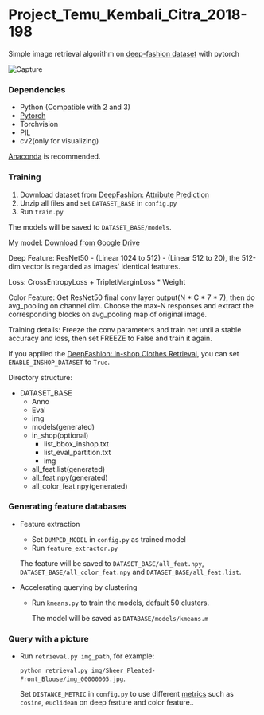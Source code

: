 # Project_Temu_Kembali_Citra_2018-198
Simple image retrieval algorithm on [deep-fashion dataset](http://mmlab.ie.cuhk.edu.hk/projects/DeepFashion/AttributePrediction.html) with pytorch

![Capture](https://github.com/ahmadcah/Project_Temu_Kembali_Citra_2018-198/blob/main/Figure_1.png)

### Dependencies
- Python (Compatible with 2 and 3)
- [Pytorch](http://pytorch.org/)
- Torchvision
- PIL
- cv2(only for visualizing)

[Anaconda](https://www.anaconda.com/download/) is recommended.

### Training
1. Download dataset from [DeepFashion: Attribute Prediction](http://mmlab.ie.cuhk.edu.hk/projects/DeepFashion/AttributePrediction.html)
2. Unzip all files and set `DATASET_BASE` in `config.py`
3. Run `train.py`

The models will be saved to `DATASET_BASE/models`.

My model: [Download from Google Drive](https://drive.google.com/file/d/1YNH5juwkwewXy3kF9KKQyAi7F7FkuxX7/view?usp=sharing)

Deep Feature: ResNet50 - (Linear 1024 to 512) - (Linear 512 to 20), the 512-dim vector is regarded as images' identical features.

Loss: CrossEntropyLoss + TripletMarginLoss * Weight

Color Feature: Get ResNet50 final conv layer output(N * C * 7 * 7), then do avg_pooling on channel dim. Choose the max-N responses and extract the corresponding blocks on avg_pooling map of original image.

Training details: Freeze the conv parameters and train net until a stable accuracy and loss, then set FREEZE to False and train it again.

If you applied the [DeepFashion: In-shop Clothes Retrieval](http://mmlab.ie.cuhk.edu.hk/projects/DeepFashion/InShopRetrieval.html), you can set `ENABLE_INSHOP_DATASET` to `True`.

Directory structure:
- DATASET_BASE
    - Anno
    - Eval
    - img
    - models(generated)
    - in_shop(optional)
        - list_bbox_inshop.txt
        - list_eval_partition.txt
        - img
    - all_feat.list(generated)
    - all_feat.npy(generated)
    - all_color_feat.npy(generated)
    

### Generating feature databases
- Feature extraction
    - Set `DUMPED_MODEL` in `config.py` as trained model
    - Run `feature_extractor.py`
    
    The feature will be saved to `DATASET_BASE/all_feat.npy`, `DATASET_BASE/all_color_feat.npy` and `DATASET_BASE/all_feat.list`.
- Accelerating querying by clustering
    - Run `kmeans.py` to train the models, default 50 clusters.
    
        The model will be saved as `DATABASE/models/kmeans.m` 

### Query with a picture

- Run `retrieval.py img_path`, for example:

    `python retrieval.py img/Sheer_Pleated-Front_Blouse/img_00000005.jpg`.
    
    Set `DISTANCE_METRIC` in `config.py` to use different [metrics](https://docs.scipy.org/doc/scipy/reference/generated/scipy.spatial.distance.cdist.html) such as `cosine`, `euclidean` on deep feature and color feature..

